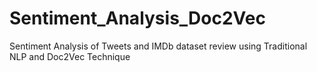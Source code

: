 # Sentiment_Analysis_Doc2Vec
Sentiment Analysis of Tweets and IMDb dataset review using Traditional NLP and Doc2Vec Technique
